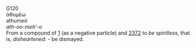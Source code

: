 G120  
ἀθυμέω  
athumeō  
*ath-oo-meh‘-o*  
From a compound of [1](g0001) (as a negative particle) and [2372](g2372)
to *be* *spiritless*, that is, *disheartened:* - be dismayed.  
